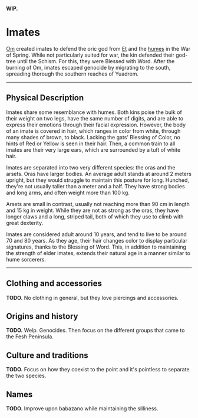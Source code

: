 **WIP.**

<!-- TODO. Rename all instances of "marsets" to "imates". -->
# Imates
[Om](../religions/tanethism_pantheon.md#om) created imates to defend the oric god from [Et](../religions/tanethism_pantheon.md#et) and the [humes](hume.md) in the War of Spring<!-- TODO. Link. -->. While not particularly suited for war, the kin defended their god-tree until the Schism<!-- TODO. Link. -->. For this, they were Blessed with Word. After the burning of Om, imates escaped genocide by migrating to the south, spreading thorough the southern reaches of Yuadrem.

---
## Physical Description
Imates share some resemblance with humes. Both kins poise the bulk of their weight on two legs, have the same number of digits, and are able to express their emotions through their facial expression. However, the body of an imate is covered in hair, which ranges in color from white, through many shades of brown, to black. Lacking the gats' Blessing of Color, no hints of Red or Yellow is seen in their hair. Then, a common train to all imates are their very large ears, which are surrounded by a tuft of white hair.

Imates are separated into two very different species: the oras and the arsets. Oras have larger bodies. An average adult stands at around 2 meters upright, but they would struggle to maintain this posture for long. Hunched, they're not usually taller than a meter and a half. They have strong bodies and long arms, and often weight more than 100 kg.

Arsets are small in contrast, usually not reaching more than 90 cm in length and 15 kg in weight. While they are not as strong as the oras, they have longer claws and a long, striped tail, both of which they use to climb with great dexterity.

Imates are considered adult around 10 years, and tend to live to be around 70 and 80 years. As they age, their hair changes color to display particular signatures, thanks to the Blessing of Word. This, in addition to maintaining the strength of elder imates, extends their natural age in a manner similar to hume sorcerers.

---
## Clothing and accessories
**TODO.** No clothing in general, but they love piercings and accessories.

## Origins and history
**TODO.** Welp. Genocides. Then focus on the different groups that came to the Fesh Peninsula.

## Culture and traditions
**TODO.** Focus on how they coexist to the point and it's pointless to separate the two species.

## Names
**TODO.** Improve upon babazano while maintaining the silliness.

<!-- % !TEX root = ../main.tex
\section{Archer Kin} \label{kin::marset}
\DndDropCapLine{W}{hile traversing the jungle, be very}
\textit{conscious of your surroundings.
If you stumble upon fiber nests in the trees.
If you hear childlike voices screaming.
Run.
Run as fast as you can.}

\hspace*{\fill} --- Hedwyn's guide to the Chirping Wilds.

The archer kin are a species that resemble large marmosets, barely reaching 90 cm of height.
They share the brown coloration, white ears, and striped tail.
They are small creatures that inhabit the rivers, forests, and jungles of Yuadrem.

They are also known as marsets, or yuathe tle'thal rlue in Jantherlin.
Apart from their size, the other difference from marmosets is their back, which is protected by elongated, pointed quills, used as arrows.

Marsets are an asexual species able to lay eggs at necessity via a ritual after reaching maturity, only limited by the amount of dwellings and social constraints.

\subsection*{Misleading Appearance}
    Marsets don't seem terribly intimidating at first glance.
    They however have an unusual defense mechanism for driving away threats, which includes any unfortunate creature that disturbs their large arboreal colonies.

    Each marset grows specialized quills from their back, with a smooth tip and a base with four flanges, like the fletching of an arrow.
    In additional to making the marsets quite painful to grab, these quills are used as projectiles.

    The little creatures construct their own bows, stripping bark from bendy twigs with their teeth to create the limbs, and harvesting spiderweb for the string.
    The strands are rubbed together with sand, which is done to thicken the bowstring and reduce stickiness in the middle, creating a sophisticated weapon to launch quills at unlucky foes.

    For shorter range, marsets also use hollow reeds to blow their quills as darts.
    It's common for the smarter marsets to apply manure or poison to their arrows and darts, improving their deadliness.

\begin{figure}[!b]
    \centering
    \includegraphics[width=0.48\textwidth]{04kins/img/13marset_brown.png}
\end{figure}

\subsection*{Arboreal Colonies}
    The colonies that the marsets protect are just as complex as their weapons.
    The structures are created from weaving grass and plant fibers around tree branches to create interconnected chambers.

    A single colony can have up to 100 rooms and even more individuals living in it.
    Rooms are assigned a specific function, and are passed down through related members of the colony.

    Nursery rooms are where marsets lay their eggs, which they hatch into fluffy yellow infants.
    Bedrooms are where the adults sleep.
    Storage rooms are where food and various items are stockpiled.

    In farming rooms they deposit a mixture of tough chewed leaves and bark, which then grows mushrooms.
    The little marsets use these rooms to turn otherwise inedible foraged material into something tender and tasty.

    While most marsets can be found in these colonies, some choose to live in cities and towns from other civilizations.
    Here, they usually build interconnected rooms in trees, creating microcosms of the larger colonies.
    Despite their fierceness in their natural environment, marsets are generally regarded as friendly creatures when encountered in urban settings.

\begin{figure}[!t]
    \centering
    \includegraphics[width=0.48\textwidth]{04kins/img/13marset_room.png}
\end{figure}

\subsection*{Repetitive Language}
    Marsets hatch from their eggs already able to speak a strange repetitive language, which is entirely regular and does not evolve.
    This language --- known as Babazano --- can be spoken in one of two ways: soundlessly, with the communication happening through lip reading, or screamed as loud as possible, with no middle ground.
    Despite this, a marset can learn other languages and not constantly scream at the top of their lungs, but they do tend to be loud speakers.

    Babazano has only ten consonants.
    All verbs use a single consonant as their root, so there's only ten verbs.
    By repeating syllables they create new meanings, which makes their language very difficult to understand by the other kins, but for these little creatures it's no issue at all.
    They hear or lip-read a word and instinctively know which one it is.

\subsection*{Exploring Opportunities}
    Marsets don't usually set out on the adventurer's path for leisure, but rather out of necessity.
    They will only leave their colonies to defend their communities or support their friends.
    Only very few will set out to explore the wide world.
    % For them, adventuring is less a career than an opportunity and more of a necessity.

\begin{figure}[!t]
    \centering
    \includegraphics[width=0.48\textwidth]{04kins/img/13marset_bow.png}
\end{figure}

\subsection*{Marset Names}
    Marsets assign names to each other based on distinctive features and accomplishment.
    An individual marset will wear many names during their childhood, and when they settle on one is when they reach adulthood.
    Due to the peculiarity of Babazano, it is a common for the other kins to call them by simple monikers, practice that the marsets despise.
    % Most marsets don't particularly like this, and are very reluctant to accept a nickname given to them.

    \paragraph{Names}
    Do Anana, Do Baba, Do Badada, Do Ebebebebe, Do Ezeze, Do Nono, Do Odododo, Do Uvu, Do Veve, Do Vovovo.

\subsection*{Traits}
    Your marset character has a range of abilities based on its nature and community lifestyle.

    \subparagraph{Ability Score Increase} Your Charisma score is increased by 2, and your Dexterity score is increased by 1.

    \subparagraph{Age} Marsets has a short lifespan, reaching maturity by age 4 and not living much more than 50 years.

    \subparagraph{Alignment} Marsets have a tendency towards helping others, specially in their communities, and are inclined towards the gold tide.

    \subparagraph{Size} Marsets range from 75 to 90 cm.
    They usually have a slender and agile frame, weighing around 20 kg.
    Your size is small.

    \subparagraph{Speed} Your base walking speed is 6 meters, and you have a climbing speed of 6 meters.

    \subparagraph{Glider} You have loose flaps of furry skin between your arms and legs, which allow you to glide short distances at a speed of 6 meters per turn, as long as you are not wearing heavy armor.
    You fall at a rate of 4 meters per turn while gliding, and suffer no falling damage on landing.

    \subparagraph{Sneaky Nature} You have advantage on stealth checks in heavily forested areas.

    \subparagraph{Natural Weapons} You are proficient with shortbows and blowguns, and can use your own quills as arrows or cut them to be used as darts.
    Every day you can gather up to 10 quills from your back to be used in this fashion.

    \subparagraph{Community lifestyle} Despite their loudness, marsets can be very compelling talkers.
    You are competent in the Persuasion skill.

    \subparagraph{Languages} You can speak Babazano from birth, and can lip-read the language.
    You are also able to read and write Leafrunes, a special writing system designed to communicate simple messages to others of your kin.
    Additionally, you know how to speak a language of your choice, but you don't know how to read or write it.

\begin{figure}[!b]
    \centering
    \includegraphics[width=0.48\textwidth]{04kins/img/13marset_colony.png}
\end{figure}

\newpage -->
